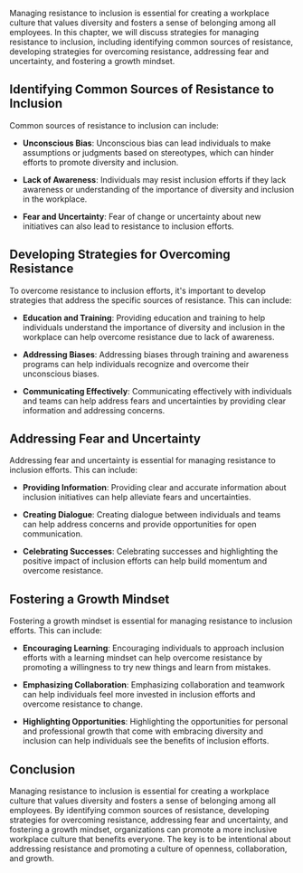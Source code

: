 
Managing resistance to inclusion is essential for creating a workplace culture that values diversity and fosters a sense of belonging among all employees. In this chapter, we will discuss strategies for managing resistance to inclusion, including identifying common sources of resistance, developing strategies for overcoming resistance, addressing fear and uncertainty, and fostering a growth mindset.

Identifying Common Sources of Resistance to Inclusion
-----------------------------------------------------

Common sources of resistance to inclusion can include:

* **Unconscious Bias**: Unconscious bias can lead individuals to make assumptions or judgments based on stereotypes, which can hinder efforts to promote diversity and inclusion.

* **Lack of Awareness**: Individuals may resist inclusion efforts if they lack awareness or understanding of the importance of diversity and inclusion in the workplace.

* **Fear and Uncertainty**: Fear of change or uncertainty about new initiatives can also lead to resistance to inclusion efforts.

Developing Strategies for Overcoming Resistance
-----------------------------------------------

To overcome resistance to inclusion efforts, it's important to develop strategies that address the specific sources of resistance. This can include:

* **Education and Training**: Providing education and training to help individuals understand the importance of diversity and inclusion in the workplace can help overcome resistance due to lack of awareness.

* **Addressing Biases**: Addressing biases through training and awareness programs can help individuals recognize and overcome their unconscious biases.

* **Communicating Effectively**: Communicating effectively with individuals and teams can help address fears and uncertainties by providing clear information and addressing concerns.

Addressing Fear and Uncertainty
-------------------------------

Addressing fear and uncertainty is essential for managing resistance to inclusion efforts. This can include:

* **Providing Information**: Providing clear and accurate information about inclusion initiatives can help alleviate fears and uncertainties.

* **Creating Dialogue**: Creating dialogue between individuals and teams can help address concerns and provide opportunities for open communication.

* **Celebrating Successes**: Celebrating successes and highlighting the positive impact of inclusion efforts can help build momentum and overcome resistance.

Fostering a Growth Mindset
--------------------------

Fostering a growth mindset is essential for managing resistance to inclusion efforts. This can include:

* **Encouraging Learning**: Encouraging individuals to approach inclusion efforts with a learning mindset can help overcome resistance by promoting a willingness to try new things and learn from mistakes.

* **Emphasizing Collaboration**: Emphasizing collaboration and teamwork can help individuals feel more invested in inclusion efforts and overcome resistance to change.

* **Highlighting Opportunities**: Highlighting the opportunities for personal and professional growth that come with embracing diversity and inclusion can help individuals see the benefits of inclusion efforts.

Conclusion
----------

Managing resistance to inclusion is essential for creating a workplace culture that values diversity and fosters a sense of belonging among all employees. By identifying common sources of resistance, developing strategies for overcoming resistance, addressing fear and uncertainty, and fostering a growth mindset, organizations can promote a more inclusive workplace culture that benefits everyone. The key is to be intentional about addressing resistance and promoting a culture of openness, collaboration, and growth.
